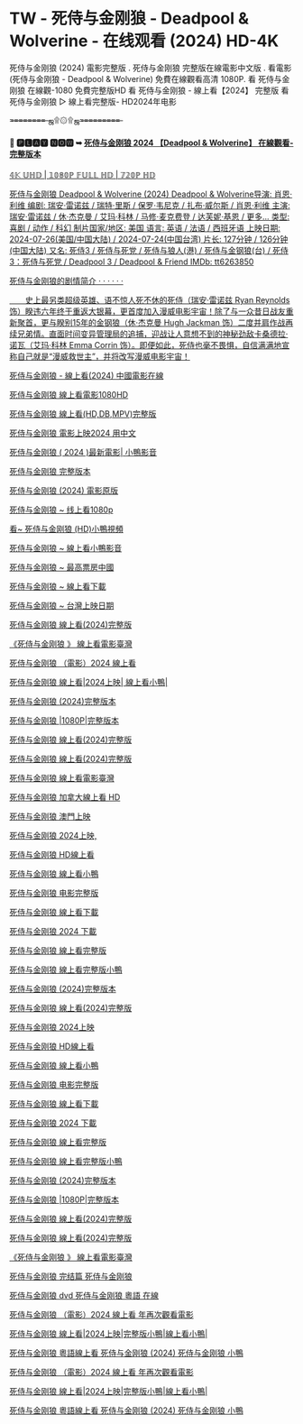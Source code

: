 # TW - 死侍与金刚狼 - Deadpool & Wolverine - 在线观看 (2024) HD-4K

死侍与金刚狼 (2024) 電影完整版 . 死侍与金刚狼 完整版在線電影中文版 . 看電影 (死侍与金刚狼 - Deadpool & Wolverine) 免費在線觀看高清 1080P.
看 死侍与金刚狼 在線觀-1080 免費完整版HD
看 死侍与金刚狼 - 線上看【2024】 完整版
看 死侍与金刚狼 ▷ 線上看完整版- HD2024年电影

=̶=̶=̶=̶=̶=̶=̶=̶ ஜ۩۞۩ஜ=̶=̶=̶=̶=̶=̶=̶=̶=̶

#### 💯 🅿🅻🅰🆈 🅽🅾🆆 ➥ <a href="https://cinesecure.com/zh/movie/533535" rel="nofollow">死侍与金刚狼 2024 【Deadpool & Wolverine】 在線觀看-完整版本</p>

𝟜𝕂 𝕌ℍ𝔻 | 𝟙𝟘𝟠𝟘ℙ 𝔽𝕌𝕃𝕃 ℍ𝔻 | 𝟟𝟚𝟘ℙ ℍ𝔻

死侍与金刚狼 Deadpool & Wolverine (2024)
Deadpool & Wolverine导演: 肖恩·利维
编剧: 瑞安·雷诺兹 / 瑞特·里斯 / 保罗·韦尼克 / 扎布·威尔斯 / 肖恩·利维
主演: 瑞安·雷诺兹 / 休·杰克曼 / 艾玛·科林 / 马修·麦克费登 / 达芙妮·基恩 / 更多...
类型: 喜剧 / 动作 / 科幻
制片国家/地区: 美国
语言: 英语 / 法语 / 西班牙语
上映日期: 2024-07-26(美国/中国大陆) / 2024-07-24(中国台湾)
片长: 127分钟 / 126分钟(中国大陆)
又名: 死侍3 / 死侍与死党 / 死侍与狼人(港) / 死侍与金钢狼(台) / 死侍3：死侍与死党 / Deadpool 3‎ / Deadpool & Friend
IMDb: tt6263850

死侍与金刚狼的剧情简介 · · · · · ·

　　史上最另类超级英雄、语不惊人死不休的死侍（瑞安·雷诺兹 Ryan Reynolds 饰）睽违六年终于重返大银幕，更首度加入漫威电影宇宙！除了与一众昔日战友重新聚首，更与睽别15年的金钢狼（休·杰克曼 Hugh Jackman 饰）二度并肩作战再续兄弟情。直面时间变异管理局的追捕，迎战让人意想不到的神秘劲敌卡桑德拉·诺瓦（艾玛·科林 Emma Corrin 饰）。即便如此，死侍也毫不畏惧，自信满满地宣称自己就是“漫威救世主”，并将改写漫威电影宇宙！

死侍与金刚狼 - 線上看(2024) 中國電影在線

死侍与金刚狼 線上看電影1080HD

死侍与金刚狼 線上看(HD,DB,MPV)完整版

死侍与金刚狼 電影上映2024 用中文

死侍与金刚狼 ( 2024 )最新電影| 小鴨影音

死侍与金刚狼 完整版本

死侍与金刚狼 (2024) 電影原版

死侍与金刚狼 ~ 线上看1080p

看~ 死侍与金刚狼 (HD)小鴨視頻

死侍与金刚狼 ~  線上看小鴨影音

死侍与金刚狼 ~  最高票房中國

死侍与金刚狼 ~  線上看下載

死侍与金刚狼 ~  台灣上映日期

死侍与金刚狼 線上看(2024)完整版

《死侍与金刚狼 》 線上看電影臺灣

死侍与金刚狼 （電影）2024 線上看

死侍与金刚狼 線上看|2024上映| 線上看小鴨|

死侍与金刚狼 (2024)完整版本

死侍与金刚狼 |1080P|完整版本

死侍与金刚狼 線上看(2024)完整版

死侍与金刚狼 線上看(2024)完整版

死侍与金刚狼 線上看電影臺灣

死侍与金刚狼 加拿大線上看 HD

死侍与金刚狼 澳門上映

死侍与金刚狼 2024上映,

死侍与金刚狼 HD線上看

死侍与金刚狼 線上看小鴨

死侍与金刚狼 电影完整版

死侍与金刚狼 線上看下載

死侍与金刚狼 2024 下載

死侍与金刚狼 線上看完整版

死侍与金刚狼 線上看完整版小鴨

死侍与金刚狼 (2024)完整版本

死侍与金刚狼 線上看(2024)完整版

死侍与金刚狼 2024上映

死侍与金刚狼 HD線上看

死侍与金刚狼 線上看小鴨

死侍与金刚狼 电影完整版

死侍与金刚狼 線上看下載

死侍与金刚狼 2024 下載

死侍与金刚狼 線上看完整版

死侍与金刚狼 線上看完整版小鴨

死侍与金刚狼 (2024)完整版本

死侍与金刚狼 |1080P|完整版本

死侍与金刚狼 線上看(2024)完整版

死侍与金刚狼 線上看(2024)完整版

《死侍与金刚狼 》 線上看電影臺灣

死侍与金刚狼 完结篇 死侍与金刚狼

死侍与金刚狼 dvd 死侍与金刚狼 粵語 在線

死侍与金刚狼 （電影）2024 線上看 年再次觀看電影

死侍与金刚狼 線上看|2024上映|完整版小鴨|線上看小鴨|

死侍与金刚狼 粵語線上看 死侍与金刚狼 (2024) 死侍与金刚狼 小鴨

死侍与金刚狼 （電影）2024 線上看 年再次觀看電影

死侍与金刚狼 線上看|2024上映|完整版小鴨|線上看小鴨|

死侍与金刚狼 粵語線上看 死侍与金刚狼 (2024) 死侍与金刚狼 小鴨


